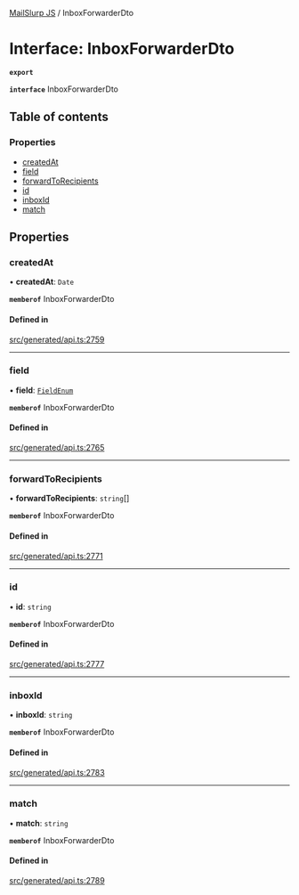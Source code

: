 [MailSlurp JS](../README.md) / InboxForwarderDto

# Interface: InboxForwarderDto

**`export`**

**`interface`** InboxForwarderDto

## Table of contents

### Properties

- [createdAt](InboxForwarderDto.md#createdat)
- [field](InboxForwarderDto.md#field)
- [forwardToRecipients](InboxForwarderDto.md#forwardtorecipients)
- [id](InboxForwarderDto.md#id)
- [inboxId](InboxForwarderDto.md#inboxid)
- [match](InboxForwarderDto.md#match)

## Properties

### createdAt

• **createdAt**: `Date`

**`memberof`** InboxForwarderDto

#### Defined in

[src/generated/api.ts:2759](https://github.com/mailslurp/mailslurp-client/blob/20b4039/src/generated/api.ts#L2759)

___

### field

• **field**: [`FieldEnum`](../enums/InboxForwarderDto.FieldEnum.md)

**`memberof`** InboxForwarderDto

#### Defined in

[src/generated/api.ts:2765](https://github.com/mailslurp/mailslurp-client/blob/20b4039/src/generated/api.ts#L2765)

___

### forwardToRecipients

• **forwardToRecipients**: `string`[]

**`memberof`** InboxForwarderDto

#### Defined in

[src/generated/api.ts:2771](https://github.com/mailslurp/mailslurp-client/blob/20b4039/src/generated/api.ts#L2771)

___

### id

• **id**: `string`

**`memberof`** InboxForwarderDto

#### Defined in

[src/generated/api.ts:2777](https://github.com/mailslurp/mailslurp-client/blob/20b4039/src/generated/api.ts#L2777)

___

### inboxId

• **inboxId**: `string`

**`memberof`** InboxForwarderDto

#### Defined in

[src/generated/api.ts:2783](https://github.com/mailslurp/mailslurp-client/blob/20b4039/src/generated/api.ts#L2783)

___

### match

• **match**: `string`

**`memberof`** InboxForwarderDto

#### Defined in

[src/generated/api.ts:2789](https://github.com/mailslurp/mailslurp-client/blob/20b4039/src/generated/api.ts#L2789)

